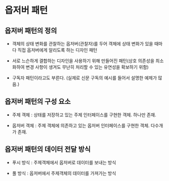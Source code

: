 # 옵저버 패턴

## 옵저버 패턴의 정의
 -  객체의 상태 변화를 관찰하는 옵저버(관찰자)를 두어 객체에 상태 변화가 있을 때마다 직접 옵저버에게 알리도록 하는 디자인 패턴


 - 서로 느슨하게 결합하는 디자인을 사용하기 위해 만들어진 패턴(상호 의존성을 최소화하여 변경 사항이 생겨도 무난히 처리할 수 있는 유연성을 확보하기 위함)
 

  - 구독자 패턴이라고도 부른다. (실제로 신문 구독의 예시를 들어서 설명한 예제가 많음.)

 
## 옵저버 패턴의 구성 요소
 - 주제 객체 : 상태를 저장하고 있는 주제 인터페이스를 구현한 객체. 하나만 존재.


 - 옵저버 객체 : 주제 객체에 의존하고 있는 옵저버 인터페이스를 구현한 객체. 다수개가 존재.


## 옵저버 패턴의 데이터 전달 방식

  - 푸시 방식 : 주제객체에서 옵저버로 데이터를 보내는 방식

  
  - 풀 방식 : 옵저버에서 주제객체의 데이터를 가져가는 방식 
